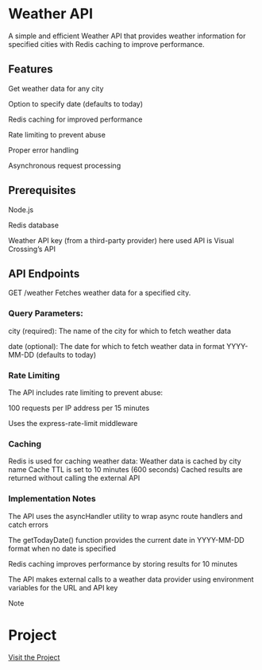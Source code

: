 # **Weather API**
A simple and efficient Weather API that provides weather information for specified cities with Redis caching to improve performance.

## Features
Get weather data for any city

Option to specify date (defaults to today)

Redis caching for improved performance

Rate limiting to prevent abuse

Proper error handling

Asynchronous request processing

## Prerequisites
Node.js

Redis database

Weather API key (from a third-party provider) here used API is Visual Crossing’s API

## API Endpoints
GET /weather
Fetches weather data for a specified city.
### Query Parameters:
city (required): The name of the city for which to fetch weather data

date (optional): The date for which to fetch weather data in format YYYY-MM-DD (defaults to today)

### Rate Limiting
The API includes rate limiting to prevent abuse:

100 requests per IP address per 15 minutes

Uses the express-rate-limit middleware

### Caching
Redis is used for caching weather data:
Weather data is cached by city name
Cache TTL is set to 10 minutes (600 seconds)
Cached results are returned without calling the external API

### Implementation Notes
The API uses the asyncHandler utility to wrap async route handlers and catch errors

The getTodayDate() function provides the current date in YYYY-MM-DD format when no date is specified

Redis caching improves performance by storing results for 10 minutes

The API makes external calls to a weather data provider using environment variables for the URL and API key

>[!NOTE]
># Project
>[Visit the Project](https://roadmap.sh/projects/weather-api-wrapper-service)
